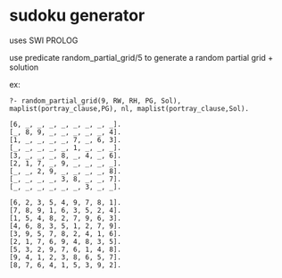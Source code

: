 # sudoku generator

uses SWI PROLOG

use predicate random_partial_grid/5 to generate a random partial grid + solution

ex:
```
?- random_partial_grid(9, RW, RH, PG, Sol), maplist(portray_clause,PG), nl, maplist(portray_clause,Sol).

[6, _, _, _, _, _, _, _, _].
[_, 8, 9, _, _, _, _, _, 4].
[1, _, _, _, _, 7, _, 6, 3].
[_, _, _, _, _, 1, _, _, _].
[3, _, _, _, 8, _, 4, _, 6].
[2, 1, 7, _, 9, _, _, _, _].
[_, _, 2, 9, _, _, _, _, 8].
[_, _, _, _, 3, 8, _, _, 7].
[_, _, _, _, _, _, 3, _, _].

[6, 2, 3, 5, 4, 9, 7, 8, 1].
[7, 8, 9, 1, 6, 3, 5, 2, 4].
[1, 5, 4, 8, 2, 7, 9, 6, 3].
[4, 6, 8, 3, 5, 1, 2, 7, 9].
[3, 9, 5, 7, 8, 2, 4, 1, 6].
[2, 1, 7, 6, 9, 4, 8, 3, 5].
[5, 3, 2, 9, 7, 6, 1, 4, 8].
[9, 4, 1, 2, 3, 8, 6, 5, 7].
[8, 7, 6, 4, 1, 5, 3, 9, 2].
```
